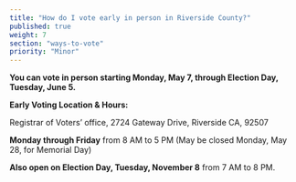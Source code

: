 ```yaml
---
title: "How do I vote early in person in Riverside County?"
published: true
weight: 7
section: "ways-to-vote"
priority: "Minor"
---
```


**You can vote in person starting Monday, May 7, through Election Day, Tuesday, June 5.**  

**Early Voting Location & Hours:**  

Registrar of Voters’ office, 2724 Gateway Drive, Riverside CA, 92507  

**Monday through Friday** from 8 AM to 5 PM  (May be closed Monday, May 28, for Memorial Day)  

**Also open on Election Day, Tuesday, November 8** from 7 AM to 8 PM.  